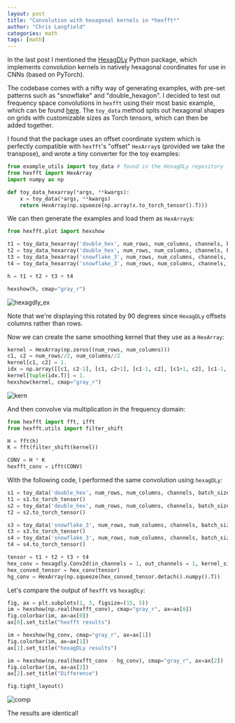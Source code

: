 ```yaml
---
layout: post
title: "Convolution with hexagonal kernels in *hexfft*"
author: "Chris Langfield"
categories: math
tags: [math]
---
```


In the last post I mentioned the [HexagDLy](https://github.com/ai4iacts/hexagdly) Python package, which implements convolution kernels in natively hexagonal coordinates for use in CNNs (based on PyTorch).

The codebase comes with a nifty way of generating examples, with pre-set patterns such as "snowflake" and "double_hexagon". I decided to test out frequency space convolutions in `hexfft`
using their most basic example, which can be found [here](https://github.com/ai4iacts/hexagdly/blob/master/notebooks/hexagdly_2d_example.ipynb). The `toy_data` method spits out hexagonal shapes
on grids with customizable sizes as Torch tensors, which can then be added together.

I found that the package uses an offset coordinate system which is perfectly compatible with `hexfft`'s "offset" `HexArray`s (provided we take the transpose), and wrote a tiny converter for the toy examples:

```python
from example_utils import toy_data # found in the HexagDLy repository
from hexfft import HexArray
import numpy as np

def toy_data_hexarray(*args, **kwargs):
    x = toy_data(*args, **kwargs)
    return HexArray(np.squeeze(np.array(x.to_torch_tensor().T)))
```

We can then generate the examples and load them as `HexArray`s:

```python
from hexfft.plot import hexshow

t1 = toy_data_hexarray('double_hex', num_rows, num_columns, channels, batch_size, px=5, py=5)
t2 = toy_data_hexarray('double_hex', num_rows, num_columns, channels, batch_size, px=14, py=8)
t3 = toy_data_hexarray('snowflake_3', num_rows, num_columns, channels, batch_size, px=5, py=16)
t4 = toy_data_hexarray('snowflake_3', num_rows, num_columns, channels, batch_size, px=14, py=19)

h = t1 + t2 + t3 + t4 

hexshow(h, cmap="gray_r")
```
![hexagdly_ex](https://github.com/chris-langfield/chris-langfield.github.io/assets/34426450/26f22407-8f1c-463d-baf9-37abe1702b79)

Note that we're displaying this rotated by 90 degrees since `HexagDLy` offsets columns rather than rows.

Now we can create the same smoothing kernel that they use as a `HexArray`:

```python
kernel = HexArray(np.zeros((num_rows, num_columns)))
c1, c2 = num_rows//2, num_columns//2
kernel[c1, c2] = 1.
idx = np.array([[c1, c2-1], [c1, c2+1], [c1-1, c2], [c1+1, c2], [c1-1, c2-1], [c1+1, c2-1]])
kernel[tuple(idx.T)] = 1.
hexshow(kernel, cmap="gray_r")
```
![kern](https://github.com/chris-langfield/chris-langfield.github.io/assets/34426450/24372aca-a975-424d-b5e1-5bc30963a1fa)

And then convolve via multiplication in the frequency domain:

```python
from hexfft import fft, ifft
from hexfft.utils import filter_shift

H = fft(h)
K = fft(filter_shift(kernel))

CONV = H * K
hexfft_conv = ifft(CONV)
```

With the following code, I performed the same convolution using `hexagDLy`:

```python
s1 = toy_data('double_hex', num_rows, num_columns, channels, batch_size, px=5, py=5)
t1 = s1.to_torch_tensor()
s2 = toy_data('double_hex', num_rows, num_columns, channels, batch_size, px=14, py=8)
t2 = s2.to_torch_tensor()

s3 = toy_data('snowflake_3', num_rows, num_columns, channels, batch_size, px=5, py=16)
t3 = s3.to_torch_tensor()
s4 = toy_data('snowflake_3', num_rows, num_columns, channels, batch_size, px=14, py=19)
t4 = s4.to_torch_tensor()

tensor = t1 + t2 + t3 + t4 
hex_conv = hexagdly.Conv2d(in_channels = 1, out_channels = 1, kernel_size = 1, stride = 1, bias=False, debug=True)
hex_conved_tensor = hex_conv(tensor)
hg_conv = HexArray(np.squeeze(hex_conved_tensor.detach().numpy().T))
```

Let's compare the output of `hexfft` vs `hexagDLy`:

```python
fig, ax = plt.subplots(1, 3, figsize=(15, 5))
im = hexshow(np.real(hexfft_conv), cmap="gray_r", ax=ax[0])
fig.colorbar(im, ax=ax[0])
ax[0].set_title("hexfft results")

im = hexshow(hg_conv, cmap="gray_r", ax=ax[1])
fig.colorbar(im, ax=ax[1])
ax[1].set_title("hexagDLy results")

im = hexshow(np.real(hexfft_conv - hg_conv), cmap="gray_r", ax=ax[2])
fig.colorbar(im, ax=ax[2])
ax[2].set_title("Difference")

fig.tight_layout()
```

![comp](https://github.com/chris-langfield/chris-langfield.github.io/assets/34426450/5dd6f2fd-956a-4fd9-a9e3-2a49230bd1cb)


The results are identical! 





